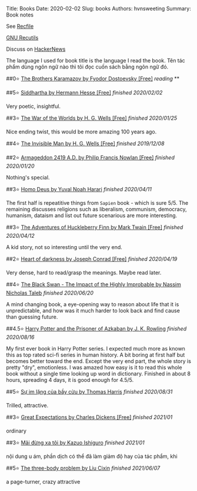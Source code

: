 Title: Books
Date: 2020-02-02
Slug: books
Authors: hvnsweeting
Summary: Book notes

See [Recfile]({attach}books.rec)

[GNU Recutils](https://www.gnu.org/software/recutils/manual/recutils.html#Top)

Discuss on [HackerNews](https://news.ycombinator.com/item?id=22153665)

The language I used for book title is the language I read the book.
Tên tác phẩm dùng ngôn ngữ nào thì tôi đọc cuốn sách bằng ngôn ngữ đó.


##0⭐ [The Brothers Karamazov by Fyodor Dostoevsky [Free]](https://standardebooks.org/ebooks/fyodor-dostoevsky/the-brothers-karamazov/constance-garnett)
*reading* **



##5⭐ [Siddhartha by Hermann Hesse [Free]](https://standardebooks.org/ebooks/hermann-hesse/siddhartha/gunther-olesch_anke-dreher_amy-coulter_stefan-langer_semyon-chaichenets)
*finished* *2020/02/02*

Very poetic, insightful.

##3⭐ [The War of the Worlds by H. G. Wells [Free]](https://standardebooks.org/ebooks/h-g-wells/the-war-of-the-worlds)
*finished* *2020/01/25*

Nice ending twist, this would be more amazing 100 years ago.

##4⭐ [The Invisible Man by H. G. Wells [Free]](https://standardebooks.org/ebooks/h-g-wells/the-invisible-man)
*finished* *2019/12/08*



##2⭐ [Armageddon 2419 A.D. by Philip Francis Nowlan [Free]](https://standardebooks.org/ebooks/philip-francis-nowlan/armageddon-2419-a-d)
*finished* *2020/01/20*

Nothing's special.

##3⭐ [Homo Deus by Yuval Noah Harari](https://en.wikipedia.org/wiki/Homo_Deus:_A_Brief_History_of_Tomorrow)
*finished* *2020/04/11*

The first half is repeatitive things from `Sapien` book - which is sure 5/5. The remaining discusses religions such as liberalism, communism, democracy, humanism, dataism and list out future scenarious are more interesting.

##3⭐ [The Adventures of Huckleberry Finn by Mark Twain [Free]](https://standardebooks.org/ebooks/mark-twain/the-adventures-of-huckleberry-finn)
*finished* *2020/04/12*

A kid story, not so interesting until the very end.

##2⭐ [Heart of darkness by Joseph Conrad [Free]](https://standardebooks.org/ebooks/joseph-conrad/heart-of-darkness)
*finished* *2020/04/19*

Very dense, hard to read/grasp the meanings. Maybe read later.

##4⭐ [The Black Swan -  The Impact of the Highly Improbable by Nassim Nicholas Taleb]()
*finished* *2020/06/20*

A mind changing book, a eye-opening way to reason about life that it is unpredictable, and how was it much harder to look back and find cause than guessing future.

##4.5⭐ [Harry Potter and the Prisoner of Azkaban by J. K. Rowling](https://en.wikipedia.org/wiki/Harry_Potter_and_the_Prisoner_of_Azkaban)
*finished* *2020/08/16*

My first ever book in Harry Potter series. I expected much more as known this as top rated sci-fi series in human history. A bit boring at first half but becomes better toward the end. Except the very end part, the whole story is pretty "dry", emotionless.  I was amazed how easy is it to read this whole book without a single time looking up word in dictionary. Finished in about 8 hours, spreading 4 days, it is good enough for 4.5/5.

##5⭐ [Sự im lặng của bầy cừu by Thomas Harris]()
*finished* *2020/08/31*

Trilled, attractive.

##3⭐ [Great Expectations by Charles Dickens [Free]](https://standardebooks.org/ebooks/charles-dickens/great-expectations)
*finished* *2021/01*

ordinary

##3⭐ [Mãi đừng xa tôi by Kazuo Ishiguro](https://en.wikipedia.org/wiki/Never_Let_Me_Go_%28novel%29)
*finished* *2021/01*

nội dung u ám, phần dịch có thể đã làm giảm độ hay của tác phẩm, khi

##5⭐ [The three-body problem by Liu Cixin](https://en.wikipedia.org/wiki/The_Three-Body_Problem_(novel))
*finished* *2021/06/07*

a page-turner, crazy attractive
